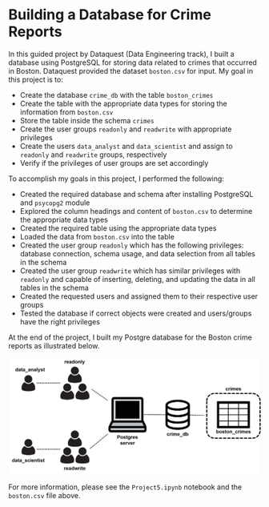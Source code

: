 # Building a Database for Crime Reports

In this guided project by Dataquest (Data Engineering track), I built a database using PostgreSQL for storing data related to crimes that occurred in Boston.  Dataquest provided the dataset `boston.csv` for input. My goal in this project is to:

* Create the database `crime_db` with the table `boston_crimes`
* Create the table with the appropriate data types for storing the information from `boston.csv`
* Store the table inside the schema `crimes`
* Create the user groups `readonly` and `readwrite` with appropriate privileges 
* Create the users `data_analyst` and `data_scientist` and assign to `readonly` and `readwrite` groups, respectively
* Verify if the privileges of user groups are set accordingly

To accomplish my goals in this project, I performed the following:

* Created the required database and schema after installing PostgreSQL and `psycopg2` module 
* Explored the column headings and content of `boston.csv` to determine the appropriate data types
* Created the required table using the appropriate data types
* Loaded the data from `boston.csv` into the table
* Created the user group `readonly` which has the following privileges: database connection, schema usage, and data selection from all tables in the schema
* Created the user group `readwrite` which has similar privileges with `readonly` and capable of inserting, deleting, and updating the data in all tables in the schema
* Created the requested users and assigned them to their respective user groups
* Tested the database if correct objects were created and users/groups have the right privileges

At the end of the project, I built my Postgre database for the Boston crime reports as illustrated below. 

![](goal.jpg)

For more information, please see the `Project5.ipynb` notebook and the `boston.csv` file above. 
